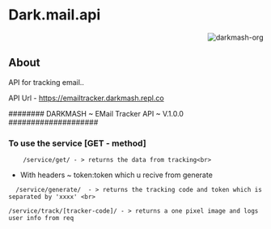 # Dark.mail.api

<p align="right"> <img src="https://komarev.com/ghpvc/?username=darkmash-org-email-tracker-api&label=Project%20views&color=0e75b6&style=flat" alt="darkmash-org" /> </p>


## About 

API for tracking email..



API Url - https://emailtracker.darkmash.repl.co


######## DARKMASH ~ EMail Tracker API ~ V.1.0.0 ####################



### To use the service \[GET - method] 

```
    /service/get/ - > returns the data from tracking<br> 
```

- With headers ~    token:token which u recive from generate

```
  /service/generate/  - > returns the tracking code and token which is separated by 'xxxx' <br> 
```

```
/service/track/[tracker-code]/ - > returns a one pixel image and logs user info from req  
```
